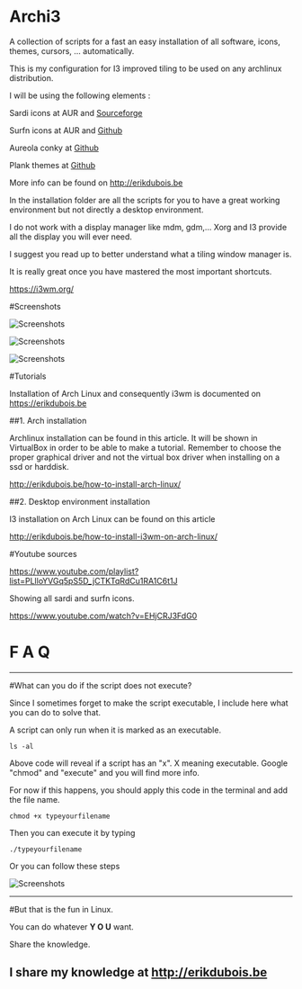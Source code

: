 # Archi3 

A collection of scripts for a fast an easy installation of all software, icons, themes, cursors, ... automatically.

This is my configuration for I3 improved tiling to be used on any archlinux distribution.


I will be using the following elements : 


Sardi icons at AUR and [Sourceforge](https://sourceforge.net/projects/sardi/files/)

Surfn icons at AUR and [Github](https://github.com/erikdubois/Surfn)

Aureola conky at [Github](https://github.com/erikdubois/aureola)

Plank themes at [Github](https://github.com/erikdubois/plankthemes)

More info can be found on http://erikdubois.be



In the installation folder are all the scripts for you to have a great working environment but not directly a desktop environment.

I do not work with a display manager like mdm, gdm,... Xorg and I3 provide all the display you will ever need.

I suggest you read up to better understand what a tiling window manager is.

It is really great once you have mastered the most important shortcuts.

https://i3wm.org/

#Screenshots

![Screenshots](http://i.imgur.com/MRH6EiB.jpg)


![Screenshots](http://i.imgur.com/2bMwqsl.jpg)


![Screenshots](http://i.imgur.com/oJuMEqT.jpg)


#Tutorials


Installation of Arch Linux and consequently i3wm is documented on https://erikdubois.be


##1. Arch installation

Archlinux installation can be found in this article. It will be shown in VirtualBox in order to be able to make a tutorial. Remember to choose the proper graphical driver and not the virtual box driver when installing on a ssd or harddisk.

http://erikdubois.be/how-to-install-arch-linux/


##2. Desktop environment installation


I3 installation on Arch Linux can be found on this article

http://erikdubois.be/how-to-install-i3wm-on-arch-linux/



#Youtube sources

https://www.youtube.com/playlist?list=PLlloYVGq5pS5D_jCTKTqRdCu1RA1C6t1J


Showing all sardi and surfn icons.

https://www.youtube.com/watch?v=EHjCRJ3FdG0








# F  A  Q
--------------------

#What can you do if the script does not execute?

Since I sometimes forget to make the script executable, I include here what you can do to solve that.

A script can only run when it is marked as an executable.

	ls -al 

Above code will reveal if a script has an "x". X meaning executable.
Google "chmod" and "execute" and you will find more info.

For now if this happens, you should apply this code in the terminal and add the file name.

	chmod +x typeyourfilename

Then you can execute it by typing

	./typeyourfilename

Or you can follow these steps

![Screenshots](http://i.imgur.com/vXsOaFL.gif)


-------------------------------------------------
#But that is the fun in Linux.

You can do whatever <b>Y O U</b> want.

Share the knowledge.

I share my knowledge at http://erikdubois.be
------------------------------------------------
